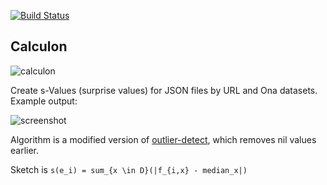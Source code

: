 [![Build Status](https://travis-ci.org/pld/calculon.svg?branch=master)](https://travis-ci.org/pld/calculon)

## Calculon

![calculon](https://raw.githubusercontent.com/pld/calculon/master/docs/calculon.jpg)

Create s-Values (surprise values) for JSON files by URL and Ona datasets. Example output:

![screenshot](https://raw.githubusercontent.com/pld/calculon/master/docs/screenshot.png)

Algorithm is a modified version of [outlier-detect](https://github.com/benb111/outlier-detect), which removes nil values earlier.

Sketch is `s(e_i) = sum_{x \in D}(|f_{i,x} - median_x|)`
